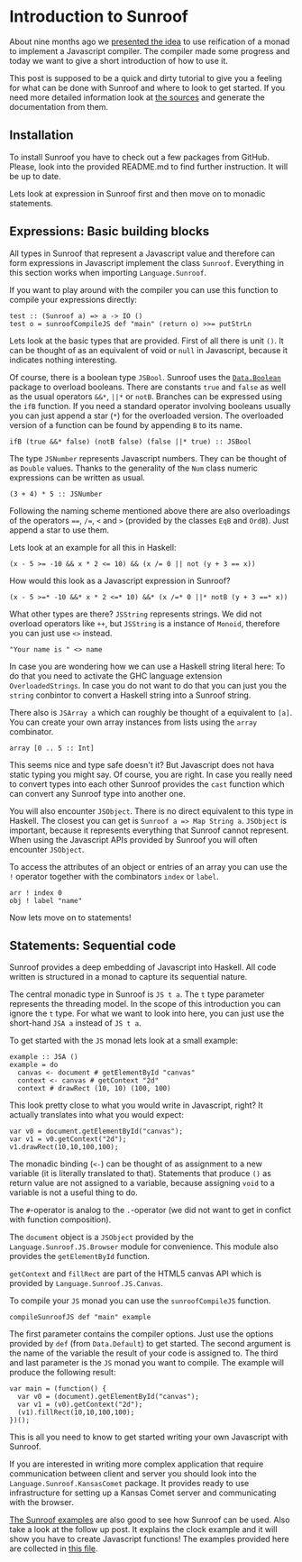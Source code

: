 
# Introduction to Sunroof

About nine months ago we 
[presented the idea][SunroofBlogIntro] 
to use reification of a monad
to implement a Javascript compiler.
The compiler made some progress and today we 
want to give a short introduction of how to use it.

This post is supposed to be a quick and dirty tutorial to 
give you a feeling for what can be done with Sunroof and where
to look to get started. If you need more detailed information 
look at [the sources][SunroofSource] and generate the documentation from them.

## Installation

To install Sunroof you have to check out a few packages from GitHub.
Please, look into the provided README.md to find further instruction.
It will be up to date.

Lets look at expression in Sunroof first and then move on to monadic statements.

## Expressions: Basic building blocks

All types in Sunroof that represent a Javascript value and therefore
can form expressions in Javascript implement the class `Sunroof`.
Everything in this section works when importing `Language.Sunroof`.

If you want to play around with the compiler you can use this 
function to compile your expressions directly:

    test :: (Sunroof a) => a -> IO ()
    test o = sunroofCompileJS def "main" (return o) >>= putStrLn

Lets look at the basic types that are provided. First of all there
is unit `()`. It can be thought of as an equivalent of void or `null`
in Javascript, because it indicates nothing interesting.

Of course, there is a boolean type `JSBool`. Sunroof uses the 
[`Data.Boolean`][BooleanPackage] package to overload booleans.
There are constants `true` and `false` as well as the 
usual operators `&&*`, `||*` or `notB`. Branches can be expressed 
using the `ifB` function. If you need a standard operator involving booleans 
usually you can just append a star (`*`) for the overloaded version. 
The overloaded version of a function can be found by appending `B`
to its name.

    ifB (true &&* false) (notB false) (false ||* true) :: JSBool

The type `JSNumber` represents Javascript numbers. They can be thought 
of as `Double` values. Thanks to the generality of the `Num` class 
numeric expressions can be written as usual.

    (3 + 4) * 5 :: JSNumber

Following the naming scheme mentioned above there are 
also overloadings of the operators `==`, `/=`, `<` and `>` 
(provided by the classes `EqB` and `OrdB`). Just append
a star to use them.

Lets look at an example for all this in Haskell:

    (x - 5 >= -10 && x * 2 <= 10) && (x /= 0 || not (y + 3 == x))

How would this look as a Javascript expression in Sunroof?

    (x - 5 >=* -10 &&* x * 2 <=* 10) &&* (x /=* 0 ||* notB (y + 3 ==* x))

What other types are there? `JSString` represents strings.
We did not overload operators like `++`, but `JSString` is a
instance of `Monoid`, therefore you can just use `<>` instead.

    "Your name is " <> name

In case you are wondering how we can use a Haskell string literal here:
To do that you need to activate the GHC language extension `OverloadedStrings`.
In case you do not want to do that you can just you the `string`
conbintor to convert a Haskell string into a Sunroof string.

There also is `JSArray a` which can roughly be thought of a equivalent 
to `[a]`. You can create
your own array instances from lists using the `array` combinator.

    array [0 .. 5 :: Int]

This seems nice and type safe doesn't it? 
But Javascript does not hava static typing you might say. 
Of course, you are right. In case you really need to convert types 
into each other Sunroof provides the `cast` function which can 
convert any Sunroof type into another one.

You will also encounter `JSObject`. There is no direct equivalent
to this type in Haskell. The closest you can get is `Sunroof a => Map String a`.
`JSObject` is important, because it represents everything that Sunroof
cannot represent. When using the Javascript APIs provided by Sunroof
you will often encounter `JSObject`.

To access the attributes of an object or entries of an array you
can use the `!` operator together with the combinators `index` or `label`.

    arr ! index 0
    obj ! label "name"

Now lets move on to statements!

## Statements: Sequential code

Sunroof provides a deep embedding of Javascript into Haskell.
All code written is structured in a monad to capture its sequential 
nature.

The central monadic type in Sunroof is `JS t a`. The `t` type parameter 
represents the threading model. In the
scope of this introduction you can ignore the `t` type. 
For what we want to look into here, you can just use the short-hand `JSA a` 
instead of `JS t a`.

To get started with the `JS` monad lets look at a small example:

    example :: JSA ()
    example = do
      canvas <- document # getElementById "canvas"
      context <- canvas # getContext "2d"
      context # drawRect (10, 10) (100, 100)

This look pretty close to what you would write in Javascript, right?
It actually translates into what you would expect:

    var v0 = document.getElementById("canvas");
    var v1 = v0.getContext("2d");
    v1.drawRect(10,10,100,100);

The monadic binding (`<-`) can be thought of as assignment to a 
new variable (it is literally translated to that). Statements that 
produce `()` as return value are not assigned to a variable, because
assigning `void` to a variable is not a useful thing to do.

The `#`-operator is analog to the `.`-operator (we did not want to 
get in confict with function composition).

The `document` object is a `JSObject` provided by the `Language.Sunroof.JS.Browser`
module for convenience. This module also provides the `getElementById` function.

`getContext` and `fillRect` are part of the HTML5 canvas API which is
provided by `Language.Sunroof.JS.Canvas`.

To compile your `JS` monad you can use the `sunroofCompileJS` 
function.

    compileSunroofJS def "main" example

The first parameter contains the compiler options. Just
use the options provided by `def` (from `Data.Default`) to get started.
The second argument is the name of the variable the result
of your code is assigned to. The third and last parameter is the
`JS` monad you want to compile.
The example will produce the following result:

    var main = (function() {
      var v0 = (document).getElementById("canvas");
      var v1 = (v0).getContext("2d");
      (v1).fillRect(10,10,100,100);
    })();

This is all you need to know to get started writing your own Javascript
with Sunroof.

If you are interested in writing more complex application that require 
communication between client and server you should look into the 
`Language.Sunroof.KansasComet` package. It provides ready to use 
infrastructure for setting up a Kansas Comet server and communicating
with the browser.

[The Sunroof examples][SunroofExamples] are also good to see how Sunroof can be used.
Also take a look at the follow up post. It explains the clock example
and it will show you have to create Javascript functions!
The examples provided here are collected in [this file][ExampleFile].

[SunroofBlogIntro]: http://www.ittc.ku.edu/csdlblog/?p=88 "Monad Reification in Haskell and the Sunroof Javascript compiler"
[BooleanPackage]: http://hackage.haskell.org/package/Boolean-0.1.2 "Boolean package on Hackage"
[SunroofSource]: https://github.com/ku-fpg/sunroof "Sunroof sources on GitHub"
[SunroofExamples]: https://github.com/ku-fpg/sunroof/tree/master/examples "Sunroof examples on GitHub"
[ExampleFile]: TODO/tutorial.hs "Introduction examples"